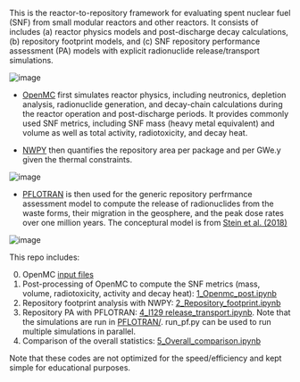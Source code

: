 This is the reactor-to-repository framework for evaluating spent nuclear fuel (SNF) from small modular reactors and other reactors.
It consists of includes (a) reactor physics models and post-discharge decay calculations, (b) repository footprint models, and (c) SNF repository performance assessment (PA) models with explicit radionuclide release/transport simulations.

![image](https://github.com/hmwainw/R2R4SNF/assets/110697247/6ef9d4b5-6382-4773-9d70-168b1de5759d)

- [OpenMC](openmc.org) first simulates reactor physics, including neutronics, depletion analysis, radionuclide generation, and decay-chain calculations during the reactor operation and post-discharge periods. It provides commonly used SNF metrics, including SNF mass (heavy metal equivalent) and volume as well as total activity, radiotoxicity, and decay heat.

- [NWPY](https://escholarship.org/uc/item/4n9157tz) then quantifies the repository area per package and per GWe.y given the thermal constraints.
  
![image](https://github.com/hmwainw/R2R4SNF/assets/110697247/9440e667-d0b2-4cf8-b4d4-dfd1ebefd15f)

- [PFLOTRAN](https://www.pflotran.org/) is then used for the generic repository perfrmance assessment model to compute the release of radionuclides from the waste forms, their migration in the geosphere, and the peak dose rates over one million years. The conceptural model is from [Stein et al. (2018)](https://www.osti.gov/servlets/purl/1513634)
  
![image](https://github.com/hmwainw/R2R4SNF/assets/110697247/775380db-e53e-4909-86a5-6a1726824866)


This repo includes:

0. OpenMC [input files](https://github.com/hmwainw/R2R4SNF/tree/master/inputs/openmc)
1. Post-processing of OpenMC to compute the SNF metrics (mass, volume, radiotoxicity, activity and decay heat): [1_Openmc_post.ipynb](https://github.com/hmwainw/R2R4SNF/blob/master/1_Openmc_post_processing.ipynb)
2. Repository footprint analysis with NWPY: [2_Repository_footprint.ipynb](https://github.com/hmwainw/R2R4SNF/blob/master/2_Repository_footprint_simulation.ipynb)
3. Repository PA with PFLOTRAN: [4_I129 release_transport.ipynb](https://github.com/hmwainw/R2R4SNF/blob/master/3_I129_release_transport.ipynb). Note that the simulations are run in [PFLOTRAN/](https://github.com/hmwainw/R2R4SNF/tree/master/inputs/PFLOTRAN). run_pf.py can be used to run multiple simulations in parallel.
4. Comparison of the overall statistics: [5_Overall_comparison.ipynb](https://github.com/hmwainw/R2R4SNF/blob/master/5_Overall_comparison.ipynb)

Note that these codes are not optimized for the speed/efficiency and kept simple for educational purposes. 




